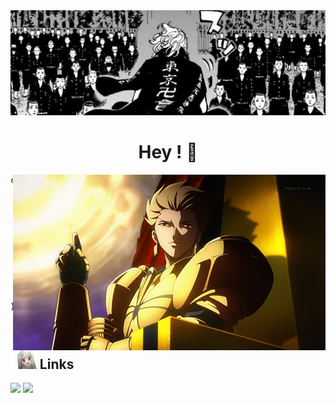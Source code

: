 <div align="center">
  <img  alt="idr"  src="https://github.com/kelech1/kelech1/blob/main/Banner.jpg">
  <h1 align="center"> Hey ! 🔆 </h1>
</div>
<img align="right" max-width="800" src="https://github.com/kelech1/kelech1/blob/main/Gilgamesh.gif"/>

```javascript
const data = {
  name: "Kelechi Henry",
  aka: Kacey,
  alias: "watermelon",
  pronouns: ["He", "Him", "Idan"],
  tech: {
    frontend: ['React', 'Vue','Tailwind','html','css'],
    others: ['Python']
  },
  language: {
    english: true,
  }
}
```

## <img height="30" src="https://github.com/kelech1/kelech1/blob/main/illya-stare.gif"/> Links
[![](https://img.shields.io/badge/-linkedin-0073B1?style=flat-square)](https://www.linkedin.com/in/kelechi-henry-631930251/)
[![](https://img.shields.io/badge/-twitter-1C9CEA?style=flat-square)](https://twitter.com/0xKacey)

